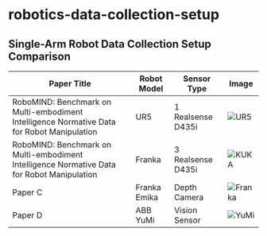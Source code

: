 # robotics-data-collection-setup

## Single-Arm Robot Data Collection Setup Comparison

| Paper Title | Robot Model | Sensor Type | Image |
|-------------|-------------|-------------|-------|
| RoboMIND: Benchmark on Multi-embodiment Intelligence Normative Data for Robot Manipulation     | UR5    | 1 Realsense D435i | ![UR5](https://raw.githubusercontent.com/your-username/robotics-setups/main/images/ur5.jpg) |
| RoboMIND: Benchmark on Multi-embodiment Intelligence Normative Data for Robot Manipulation     | Franka | 3 Realsense D435i | ![KUKA](https://raw.githubusercontent.com/your-username/robotics-setups/main/images/kuka.jpg) |
| Paper C     | Franka Emika | Depth Camera | ![Franka](https://raw.githubusercontent.com/your-username/robotics-setups/main/images/franka.jpg) |
| Paper D     | ABB YuMi    | Vision Sensor | ![YuMi](https://raw.githubusercontent.com/your-username/robotics-setups/main/images/yumi.jpg) |
